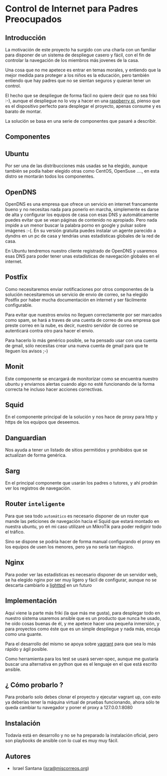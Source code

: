 # Control de Internet para Padres Preocupados

Introducción
------------

La motivación de este proyecto ha surgido con una charla con un familiar para disponer de un sistema de despliegue casero y fácil, con el fin de controlar la navegación de los miembros más jovenes de la casa.

Una cosa que no me apetece es entrar en temas morales, y entiendo que la mejor medida para proteger a los niños es la educación, pero también entiendo que hay padres que no se sientan seguros y quieran tener un control.

El hecho que se despliegue de forma fácil no quiere decir que no sea friki :-), aunque el despliegue no lo voy a hacer en una [raspberry pi](http://www.raspberrypi.org), pienso que es el dispositivo perfecto para desplegar el proyecto, apenas consume y es barato de montar.

La solución se basa en una serie de componentes que pasaré a describir.

Componentes
-----------

## Ubuntu

Por ser una de las distribucciones más usadas se ha elegido, aunque también se podía haber elegido otras como CentOS, OpenSuse ...., en esta distro se montarán todos los componentes.

## OpenDNS

OpenDNS es una empresa que ofrece un servicio en internet francamente bueno y no necesitas nada para ponerlo en marcha, simplemente es darse de alta y configurar los equipos de casa con esas DNS y automáticamente puedes evitar que se vean páginas de contenido no apropiado. Pero nada impide a un menor buscar la palabra porno en google y pulsar sobre imágenes :-(. En su versión gratuita puedes instalar un agente parecido a dyndns en un pc de casa y tendrías unas estadísticas globales de la red de casa.

En Ubuntu tendremos nuestro cliente registrado de OpenDNS y usaremos esas DNS para poder tener unas estadísticas de navegación globales en el internet.

## Postfix

Como necesitaremos enviar notificaciones por otros componentes de la solución necesitaremos un servicio de envio de correo, se ha elegido Postfix por haber mucha documentación en internet y ser fácilmente configurable.

Para evitar que nuestros envíos no lleguen correctamente por ser marcados como spam, se hará a traves de una cuenta de correo de una empresa que preste correo en la nube, es decir, nuestro servidor de correo se autenticará contra otro para hacer el envio.

Para hacerlo lo más genérico posible, se ha pensado usar con una cuenta de gmail, sólo necesitas crear una nueva cuenta de gmail para que te lleguen los avisos ;-)

## Monit

Este componente se encargará de monitorizar como se encuentra nuestro ubuntu y enviarnos alertas cuando algo no esté funcionando de la forma correcta he incluso hacer acciones correctivas.

## Squid

En el componente principal de la solución y nos hace de proxy para http y https de los equipos que deseemos.

## Danguardian

Nos ayuda a tener un listado de sitios permitidos y prohibidos que se actualizan de forma genérica.


## Sarg

En el principal componente que usarán los padres o tutores, y ahí prodrán ver los registros de navegación.

## Router `inteligente`

Para que sea todo `automático` es necesario disponer de un router que mande las peticiones de navegación hacia el Squid que estará montado en nuestra ubuntu, yo eń mi caso utilizaré un MikroTik para poder redigirir todo el tráfico. 

Sino se dispone se podría hacer de forma manual configurando el proxy en los equipos de usen los menores, pero ya no sería tan mágico.

## Nginx

  Para poder ver las estadísticas es necesario disponer de un servidor web, se ha elegido nginx por ser muy ligero y fácil de configurar, aunque no se descarta cambiarlo a [lighttpd](https://www.lighttpd.net/) en un futuro

Implementación
--------------

Aquí viene la parte más friki (la que más me gusta), para desplegar todo en nuestro sistema usaremos ansible que es un producto que nunca he usado, he oído cosas buenas de él, y me apetece hacer una pequeña inmersión, y para proyectos como éste que es un simple despliegue y nada más, encaja como una guante.

Para el desarrollo del mismo se apoya sobre [vagrant](http://www.vagrantup.com) para que sea lo más rápido y ágil posible.

Como herramienta para los test se usará server-spec, aunque me gustaría buscar una alternativa en python que es el lenguaje en el que está escrito ansible.

¿ Cómo probarlo ?
-----------------

Para probarlo solo debes clonar el proyecto y ejecutar vagrant up, con esto ya deberías tener la máquina virtual de pruebas funcionando, ahora sólo te queda cambiar tu navegador y poner el proxy a 127.0.0.1:8080

Instalación
-----------

Todavía está en desarrollo y no se ha preparado la instalación oficial, pero son playbooks de ansible con lo cual es muy muy fácil.

Autores
-------

* Israel Santana (isra@miscorreos.org)
